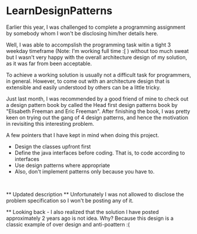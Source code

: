 LearnDesignPatterns
===================

Earlier this year, I was challenged to complete a programming assignment by somebody whom I won't be disclosing him/her details here.<br>

Well, I was able to accompslish the programming task witin a tight 3 weekday timeframe (Note: I'm working full time :[ ) without too much sweat but I wasn't very happy with the overall architecture design of my solution, as it was far from been acceptable.<br>

To achieve a working solution is usually not a difficult task for programmers, in general. However, to come out with an architecture design that is extensible and easily understood by others can be a little tricky.<br>

Just last month, I was recommended by a good friend of mine to check out a design pattern book by called the Head first design patterns book by "Elisabeth Freeman and Eric Freeman". After finishing the book, I was pretty keen on trying out the gang of 4 design patterns, and hence the motivation in revisiting this interesting problem.

A few pointers that I have kept in mind when doing this project.<br>
* Design the classes upfront first
* Define the java interfaces before coding. That is, to code according to interfaces
* Use design patterns where appropriate
* Also, don't implement patterns only because you have to.

<br>

** Updated description ** Unfortunately I was not allowed to disclose the problem specification so I won't be posting any of it.

** Looking back - I also realized that the solution I have posted approximately 2 years ago is not idea. Why? Because this design is a classic example of over design and anti-poattern :( 
